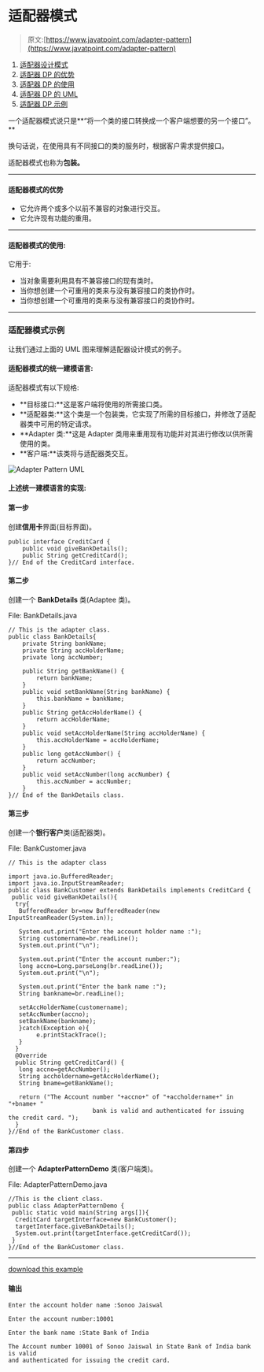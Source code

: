# 适配器模式

> 原文:[https://www.javatpoint.com/adapter-pattern](https://www.javatpoint.com/adapter-pattern)

1.  [适配器设计模式](#)
2.  [适配器 DP 的优势](#adv)
3.  [适配器 DP 的使用](#usage)
4.  [适配器 DP 的 UML](#uml)
5.  [适配器 DP 示例](#ex)

一个适配器模式说只是**“将一个类的接口转换成一个客户端想要的另一个接口”。**

换句话说，在使用具有不同接口的类的服务时，根据客户需求提供接口。

适配器模式也称为**包装。**

* * *

#### 适配器模式的优势

*   它允许两个或多个以前不兼容的对象进行交互。
*   它允许现有功能的重用。

* * *

#### 适配器模式的使用:

它用于:

*   当对象需要利用具有不兼容接口的现有类时。
*   当你想创建一个可重用的类来与没有兼容接口的类协作时。
*   当你想创建一个可重用的类来与没有兼容接口的类协作时。

* * *

### 适配器模式示例

让我们通过上面的 UML 图来理解适配器设计模式的例子。

#### 适配器模式的统一建模语言:

适配器模式有以下规格:

*   **目标接口:**这是客户端将使用的所需接口类。
*   **适配器类:**这个类是一个包装类，它实现了所需的目标接口，并修改了适配器类中可用的特定请求。
*   **Adapter 类:**这是 Adapter 类用来重用现有功能并对其进行修改以供所需使用的类。
*   **客户端:**该类将与适配器类交互。

![Adapter Pattern UML](../Images/80ab62233a9fb015459456a1cbee1e42.png)

#### 上述统一建模语言的实现:

#### 第一步

创建**信用卡**界面(目标界面)。

```
public interface CreditCard {
	public void giveBankDetails();
	public String getCreditCard();
}// End of the CreditCard interface.

```

#### 第二步

创建一个 **BankDetails** 类(Adaptee 类)。

File: BankDetails.java

```
// This is the adapter class.
public class BankDetails{
	private String bankName;
	private String accHolderName;
	private long accNumber;

	public String getBankName() {
		return bankName;
	}
	public void setBankName(String bankName) {
		this.bankName = bankName;
	}
	public String getAccHolderName() {
		return accHolderName;
	}
	public void setAccHolderName(String accHolderName) {
		this.accHolderName = accHolderName;
	}
	public long getAccNumber() {
		return accNumber;
	}
	public void setAccNumber(long accNumber) {
		this.accNumber = accNumber;
	}
}// End of the BankDetails class.

```

#### 第三步

创建一个**银行客户**类(适配器类)。

File: BankCustomer.java

```
// This is the adapter class

import java.io.BufferedReader;
import java.io.InputStreamReader;
public class BankCustomer extends BankDetails implements CreditCard {
 public void giveBankDetails(){
  try{
   BufferedReader br=new BufferedReader(new InputStreamReader(System.in));

   System.out.print("Enter the account holder name :");
   String customername=br.readLine();
   System.out.print("\n");

   System.out.print("Enter the account number:");
   long accno=Long.parseLong(br.readLine());
   System.out.print("\n");

   System.out.print("Enter the bank name :");
   String bankname=br.readLine();

   setAccHolderName(customername);
   setAccNumber(accno);
   setBankName(bankname);
   }catch(Exception e){
		e.printStackTrace();
   }
  }
  @Override
  public String getCreditCard() {
   long accno=getAccNumber();
   String accholdername=getAccHolderName();
   String bname=getBankName();

   return ("The Account number "+accno+" of "+accholdername+" in "+bname+ "
                        bank is valid and authenticated for issuing the credit card. ");
  }
}//End of the BankCustomer class.

```

#### 第四步

创建一个 **AdapterPatternDemo** 类(客户端类)。

File: AdapterPatternDemo.java

```
//This is the client class.
public class AdapterPatternDemo {
 public static void main(String args[]){
  CreditCard targetInterface=new BankCustomer();
  targetInterface.giveBankDetails();
  System.out.print(targetInterface.getCreditCard());
 } 
}//End of the BankCustomer class.

```

* * *

[download this example](designpattern/designpatternexample/adapterpattern.zip)

#### 输出

```
Enter the account holder name :Sonoo Jaiswal

Enter the account number:10001

Enter the bank name :State Bank of India

The Account number 10001 of Sonoo Jaiswal in State Bank of India bank is valid 
and authenticated for issuing the credit card.

```